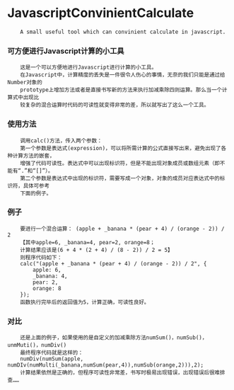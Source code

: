 JavascriptConvinientCalculate
===================================
		A small useful tool which can convinient calculate in javascript.

### 可方便进行Javascript计算的小工具
		这是一个可以方便地进行Javascript进行计算的小工具。  
		在Javascript中，计算精度的丢失是一件很令人伤心的事情，无奈的我们只能是通过给Number对象的  
		prototype上增加方法或者是直接书写新的方法来执行加减乘除四则运算。那么当一个计算式中出现比  
		较复杂的混合运算时代码的可读性就变得非常的差，所以就写出了这么一个工具。

### 使用方法
		调用calc()方法，传入两个参数：  
		第一个参数是表达式(expression)，可以将所需计算的公式直接写出来，避免出现了各种计算方法的嵌套，  
		增强了代码可读性。表达式中可以出现标识符，但是不能出现对象成员或数组元素（即不能有“.”和“[]”）。  
		第二个参数是表达式中出现的标识符，需要写成一个对象，对象的成员对应表达式中的标识符，具体可参考  
		下面的例子。

### 例子
		要进行一个混合运算： (apple + _banana * (pear + 4) / (orange - 2)) / 2  
		【其中apple=6, _banana=4, pear=2, orange=8；  
		计算结果应该是(6 + 4 * (2 + 4) / (8 - 2)) / 2 = 5】  
		则程序代码如下：  
		calc("(apple + _banana * (pear + 4) / (orange - 2)) / 2", {  
			apple: 6,  
			_banana: 4,  
			pear: 2,  
			orange: 8  
		});  
		函数执行完毕后的返回值为5，计算正确，可读性良好。

### 对比
		还是上面的例子，如果使用的是自定义的加减乘除方法numSum()，numSub()，unmMuti()，numDiv()  
		最终程序代码就是这样的：  
		numDiv(numSum(apple, numDIv(numMulti(_banana,numSum(pear,4)),numSub(orange,2))),2);  
		计算结果依然是正确的，但程序可读性非常差，书写时极易出现错误，出现错误后很难排查……
